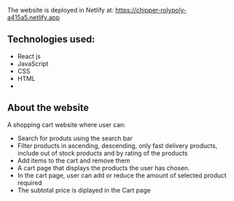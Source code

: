 
The website is deployed in Netlify at: https://chipper-rolypoly-a415a5.netlify.app

## Technologies used:
- React js
- JavaScript
- CSS
- HTML
- 
## About the website
A shopping cart website where user can:
- Search for produts using the search bar
- Filter products in ascending, descending, only fast delivery products, include out of stock products and by rating of the products
- Add items to the cart and remove them
- A cart page that displays the products the user has chosen.
- In the cart page, user can add or reduce the amount of selected product required
- The subtotal price is diplayed in the Cart page
